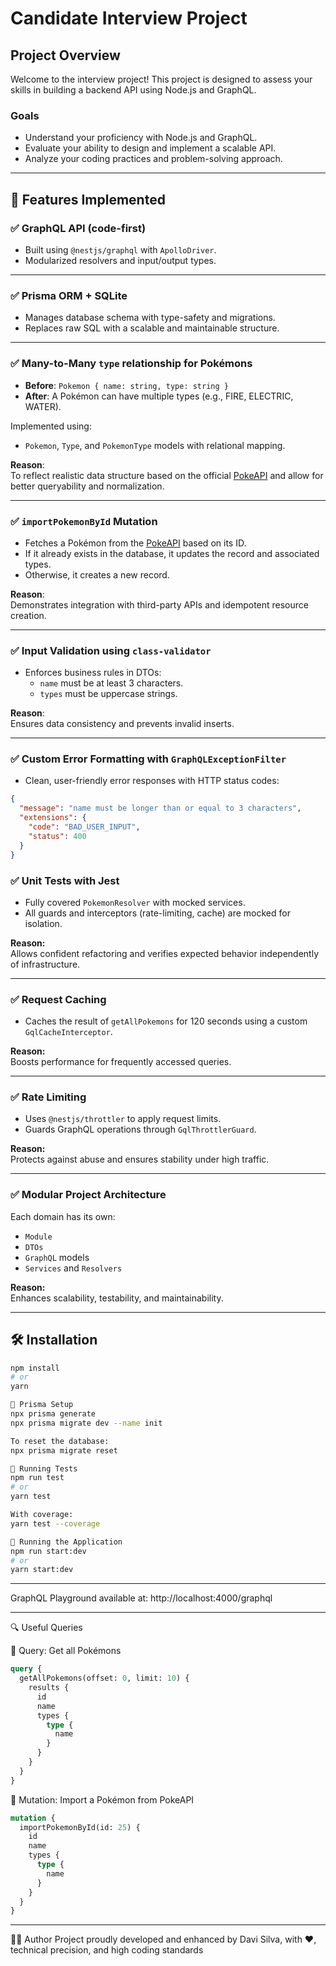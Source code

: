 # Candidate Interview Project

## Project Overview

Welcome to the interview project! This project is designed to assess your skills in building a backend API using Node.js and GraphQL.

### Goals

- Understand your proficiency with Node.js and GraphQL.
- Evaluate your ability to design and implement a scalable API.
- Analyze your coding practices and problem-solving approach.

---

## 🚀 Features Implemented

### ✅ GraphQL API (code-first)
- Built using `@nestjs/graphql` with `ApolloDriver`.
- Modularized resolvers and input/output types.

---

### ✅ Prisma ORM + SQLite
- Manages database schema with type-safety and migrations.
- Replaces raw SQL with a scalable and maintainable structure.

---

### ✅ Many-to-Many `type` relationship for Pokémons
- **Before**: `Pokemon { name: string, type: string }`
- **After**: A Pokémon can have multiple types (e.g., FIRE, ELECTRIC, WATER).

Implemented using:
- `Pokemon`, `Type`, and `PokemonType` models with relational mapping.

**Reason**:  
To reflect realistic data structure based on the official [PokeAPI](https://pokeapi.co/) and allow for better queryability and normalization.

---

### ✅ `importPokemonById` Mutation
- Fetches a Pokémon from the [PokeAPI](https://pokeapi.co/) based on its ID.
- If it already exists in the database, it updates the record and associated types.
- Otherwise, it creates a new record.

**Reason**:  
Demonstrates integration with third-party APIs and idempotent resource creation.

---

### ✅ Input Validation using `class-validator`
- Enforces business rules in DTOs:
  - `name` must be at least 3 characters.
  - `types` must be uppercase strings.

**Reason**:  
Ensures data consistency and prevents invalid inserts.

---

### ✅ Custom Error Formatting with `GraphQLExceptionFilter`
- Clean, user-friendly error responses with HTTP status codes:
```json
{
  "message": "name must be longer than or equal to 3 characters",
  "extensions": {
    "code": "BAD_USER_INPUT",
    "status": 400
  }
}
```

### ✅ Unit Tests with Jest

- Fully covered `PokemonResolver` with mocked services.
- All guards and interceptors (rate-limiting, cache) are mocked for isolation.

**Reason:**  
Allows confident refactoring and verifies expected behavior independently of infrastructure.

---

### ✅ Request Caching

- Caches the result of `getAllPokemons` for 120 seconds using a custom `GqlCacheInterceptor`.

**Reason:**  
Boosts performance for frequently accessed queries.

---

### ✅ Rate Limiting

- Uses `@nestjs/throttler` to apply request limits.
- Guards GraphQL operations through `GqlThrottlerGuard`.

**Reason:**  
Protects against abuse and ensures stability under high traffic.

---

### ✅ Modular Project Architecture

Each domain has its own:

- `Module`
- `DTOs`
- `GraphQL` models
- `Services` and `Resolvers`

**Reason:**  
Enhances scalability, testability, and maintainability.

---

## 🛠 Installation

```bash
npm install
# or
yarn

🧬 Prisma Setup
npx prisma generate
npx prisma migrate dev --name init

To reset the database:
npx prisma migrate reset

🧪 Running Tests
npm run test
# or
yarn test

With coverage:
yarn test --coverage

🚀 Running the Application
npm run start:dev
# or
yarn start:dev
```

---

GraphQL Playground available at:
http://localhost:4000/graphql

---

🔍 Useful Queries

📌 Query: Get all Pokémons
```graphql
query {
  getAllPokemons(offset: 0, limit: 10) {
    results {
      id
      name
      types {
        type {
          name
        }
      }
    }
  }
}
```

📌 Mutation: Import a Pokémon from PokeAPI
```graphql
mutation {
  importPokemonById(id: 25) {
    id
    name
    types {
      type {
        name
      }
    }
  }
}
```

---

👨‍💻 Author
Project proudly developed and enhanced by Davi Silva,
with ❤️, technical precision, and high coding standards